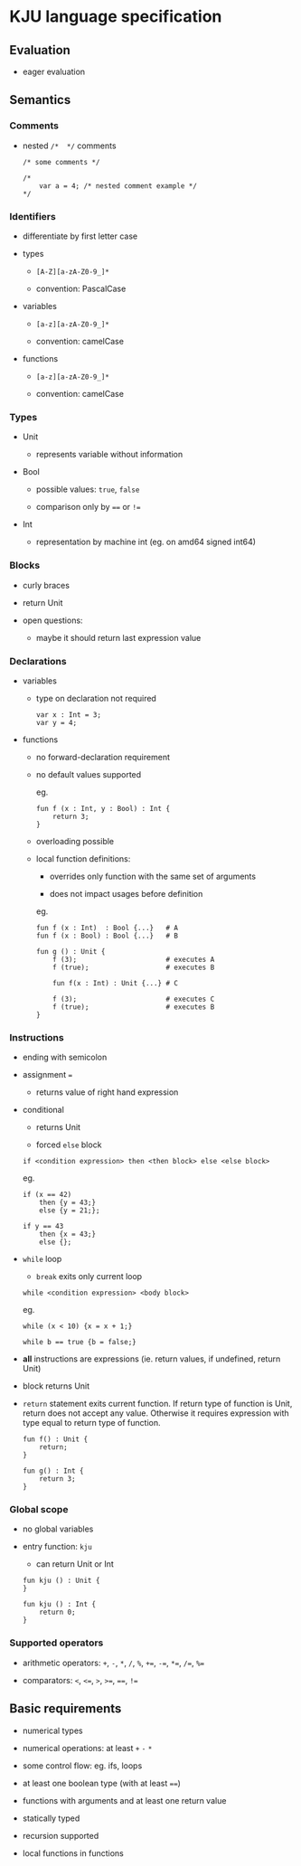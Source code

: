 # KJU language specification

## Evaluation

- eager evaluation

## Semantics

### Comments

- nested `/*  */` comments

    ```
    /* some comments */

    /*
        var a = 4; /* nested comment example */
    */
    ```

### Identifiers

- differentiate by first letter case

- types

    - `[A-Z][a-zA-Z0-9_]*`

    - convention: PascalCase

- variables

    - `[a-z][a-zA-Z0-9_]*`

    - convention: camelCase

- functions

    - `[a-z][a-zA-Z0-9_]*`

    - convention: camelCase

### Types

- Unit

    - represents variable without information

- Bool

    - possible values: `true`, `false`

    - comparison only by `==` or `!=`

- Int

    - representation by machine int (eg. on amd64 signed int64)

### Blocks

- curly braces

- return Unit

- open questions:

    - maybe it should return last expression value

### Declarations

- variables

    - type on declaration not required

        ```
        var x : Int = 3;
        var y = 4;
        ```

- functions

    - no forward-declaration requirement

    - no default values supported

        eg.
        ```
        fun f (x : Int, y : Bool) : Int {
            return 3;
        }
        ```

    - overloading possible

    - local function definitions:

        - overrides only function with the same set of arguments

        - does not impact usages before definition

        eg.
        ```
        fun f (x : Int)  : Bool {...}   # A
        fun f (x : Bool) : Bool {...}   # B

        fun g () : Unit {
            f (3);                      # executes A
            f (true);                   # executes B

            fun f(x : Int) : Unit {...} # C

            f (3);                      # executes C
            f (true);                   # executes B
        }
        ```

### Instructions

- ending with semicolon

- assignment `=`

    - returns value of right hand expression

- conditional

    - returns Unit

    - forced `else` block

    ```
    if <condition expression> then <then block> else <else block>
    ```

    eg.
    ```
    if (x == 42)
        then {y = 43;}
        else {y = 21;};

    if y == 43
        then {x = 43;}
        else {};
    ```

- `while` loop

    - `break` exits only current loop

    ```
    while <condition expression> <body block>
    ```

    eg.
    ```
    while (x < 10) {x = x + 1;}

    while b == true {b = false;}
    ```

- __all__ instructions are expressions (ie. return values, if undefined, return Unit)

- block returns Unit

- `return` statement exits current function. If return type of function is Unit, return does not accept any value. Otherwise it requires expression with type equal to return type of function.

    ````
    fun f() : Unit {
        return;
    }

    fun g() : Int {
        return 3;
    }
    ````

### Global scope

- no global variables

- entry function: `kju`

    - can return Unit or Int

    ```
    fun kju () : Unit {
    }

    fun kju () : Int {
        return 0;
    }
    ```

### Supported operators

- arithmetic operators: `+`, `-`, `*`, `/`, `%`, `+=`, `-=`, `*=`, `/=`, `%=`

- comparators: `<`, `<=`, `>`, `>=`, `==`, `!=`

## Basic requirements

- numerical types

- numerical operations: at least `+` `-` `*`

- some control flow: eg. ifs, loops

- at least one boolean type (with at least `==`)

- functions with arguments and at least one return value

- statically typed

- recursion supported

- local functions in functions
